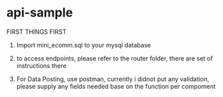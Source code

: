 # api-sample
FIRST THINGS FIRST

1. Import mini_ecomm.sql to your mysql database

2. to access endpoints, please refer to the router folder, there are set of instructions there

3. For Data Posting, use postman, currently i didnot put any validation, please supply any fields needed base on the function per compoment
